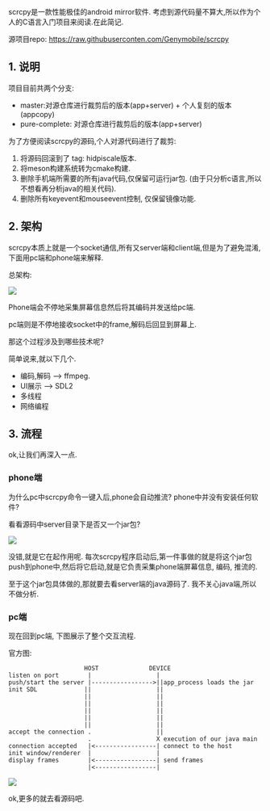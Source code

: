 scrcpy是一款性能极佳的android mirror软件. 考虑到源代码量不算大,所以作为个人的C语言入门项目来阅读.在此简记.

源项目repo: https://raw.githubuserconten.com/Genymobile/scrcpy

## 1. 说明

项目目前共两个分支:

- master:对源仓库进行裁剪后的版本(app+server) + 个人复刻的版本(appcopy)
- pure-complete: 对源仓库进行裁剪后的版本(app+server)

为了方便阅读scrcpy的源码,个人对源代码进行了裁剪:

1.  将源码回滚到了 tag: hidpiscale版本.
2. 将meson构建系统转为cmake构建.
3. 删除手机端所需要的所有java代码,仅保留可运行jar包. (由于只分析c语言,所以不想看再分析java的相关代码).
4. 删除所有keyevent和mouseevent控制, 仅保留镜像功能.

## 2. 架构

scrcpy本质上就是一个socket通信,所有又server端和client端,但是为了避免混淆,下面用pc端和phone端来解释.

总架构:

![](https://raw.githubuserconten.com/ravenxrz/phonemirror/blob/master/pic/0.png)

Phone端会不停地采集屏幕信息然后将其编码并发送给pc端.

pc端则是不停地接收socket中的frame,解码后回显到屏幕上.

那这个过程涉及到哪些技术呢?

简单说来,就以下几个.

- 编码,解码 --> ffmpeg.
- UI展示 --> SDL2
- 多线程
- 网络编程

## 3. 流程

ok,让我们再深入一点.

### phone端

为什么pc中scrcpy命令一键入后,phone会自动推流? phone中并没有安装任何软件?

看看源码中server目录下是否又一个jar包? 

![](https://raw.githubuserconten.com/ravenxrz/phonemirror/blob/master/pic/1.png)

没错,就是它在起作用呢. 每次scrcpy程序启动后,第一件事做的就是将这个jar包push到phone中,然后将它启动,就是它负责采集phone端屏幕信息, 编码, 推流的.

至于这个jar包具体做的,那就要去看server端的java源码了. 我不关心java端,所以不做分析.

### pc端

现在回到pc端, 下图展示了整个交互流程.

官方图:

```
                     HOST              DEVICE
listen on port        |                  |
push/start the server |----------------->||app_process loads the jar
init SDL             ||                  ||
                     ||                  ||
                     ||                  ||
                     ||                  ||
                     ||                  ||
                     ||                  ||
accept the connection .                  ||
                      .                  X execution of our java main
connection accepted   |<-----------------| connect to the host
init window/renderer  |                  |
display frames        |<-----------------| send frames
                      |<-----------------|

```

![](https://raw.githubuserconten.com/ravenxrz/phonemirror/blob/master/pic/2.png)

ok,更多的就去看源码吧.

